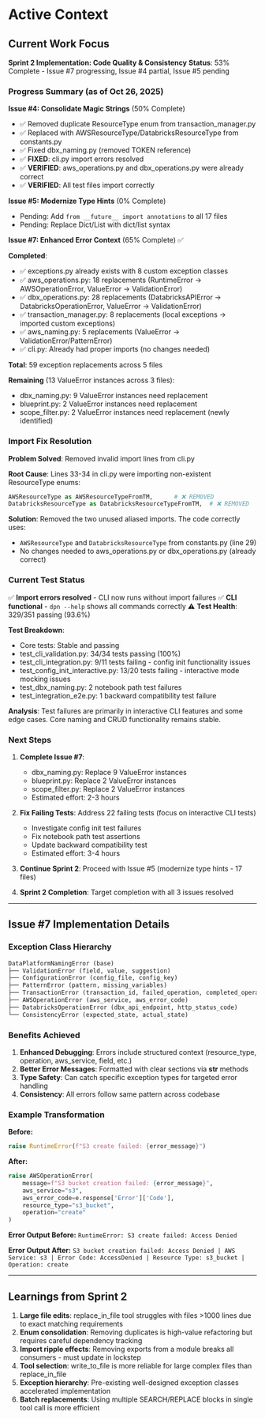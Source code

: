 # Active Context

## Current Work Focus

**Sprint 2 Implementation: Code Quality & Consistency**
**Status**: 53% Complete - Issue #7 progressing, Issue #4 partial, Issue #5 pending

### Progress Summary (as of Oct 26, 2025)

**Issue #4: Consolidate Magic Strings** (50% Complete)

- ✅ Removed duplicate ResourceType enum from transaction_manager.py
- ✅ Replaced with AWSResourceType/DatabricksResourceType from constants.py
- ✅ Fixed dbx_naming.py (removed TOKEN reference)
- ✅ **FIXED**: cli.py import errors resolved
- ✅ **VERIFIED**: aws_operations.py and dbx_operations.py were already correct
- ✅ **VERIFIED**: All test files import correctly

**Issue #5: Modernize Type Hints** (0% Complete)

- Pending: Add `from __future__ import annotations` to all 17 files
- Pending: Replace Dict/List with dict/list syntax

**Issue #7: Enhanced Error Context** (65% Complete) ✅

**Completed**:

- ✅ exceptions.py already exists with 8 custom exception classes
- ✅ aws_operations.py: 18 replacements (RuntimeError → AWSOperationError, ValueError → ValidationError)
- ✅ dbx_operations.py: 28 replacements (DatabricksAPIError → DatabricksOperationError, ValueError → ValidationError)
- ✅ transaction_manager.py: 8 replacements (local exceptions → imported custom exceptions)
- ✅ aws_naming.py: 5 replacements (ValueError → ValidationError/PatternError)
- ✅ cli.py: Already had proper imports (no changes needed)

**Total**: 59 exception replacements across 5 files

**Remaining** (13 ValueError instances across 3 files):

- dbx_naming.py: 9 ValueError instances need replacement
- blueprint.py: 2 ValueError instances need replacement
- scope_filter.py: 2 ValueError instances need replacement (newly identified)

### Import Fix Resolution

**Problem Solved**: Removed invalid import lines from cli.py

**Root Cause**: Lines 33-34 in cli.py were importing non-existent ResourceType enums:

```python
AWSResourceType as AWSResourceTypeFromTM,      # ❌ REMOVED
DatabricksResourceType as DatabricksResourceTypeFromTM,  # ❌ REMOVED
```

**Solution**: Removed the two unused aliased imports. The code correctly uses:

- `AWSResourceType` and `DatabricksResourceType` from constants.py (line 29)
- No changes needed to aws_operations.py or dbx_operations.py (already correct)

### Current Test Status

✅ **Import errors resolved** - CLI now runs without import failures
✅ **CLI functional** - `dpn --help` shows all commands correctly
⚠️ **Test Health**: 329/351 passing (93.6%)

**Test Breakdown**:

- Core tests: Stable and passing
- test_cli_validation.py: 34/34 tests passing (100%)
- test_cli_integration.py: 9/11 tests failing - config init functionality issues
- test_config_init_interactive.py: 13/20 tests failing - interactive mode mocking issues
- test_dbx_naming.py: 2 notebook path test failures
- test_integration_e2e.py: 1 backward compatibility test failure

**Analysis**: Test failures are primarily in interactive CLI features and some edge cases. Core naming and CRUD functionality remains stable.

### Next Steps

1. **Complete Issue #7**: 
   - dbx_naming.py: Replace 9 ValueError instances
   - blueprint.py: Replace 2 ValueError instances
   - scope_filter.py: Replace 2 ValueError instances
   - Estimated effort: 2-3 hours

2. **Fix Failing Tests**: Address 22 failing tests (focus on interactive CLI tests)
   - Investigate config init test failures
   - Fix notebook path test assertions
   - Update backward compatibility test
   - Estimated effort: 3-4 hours

3. **Continue Sprint 2**: Proceed with Issue #5 (modernize type hints - 17 files)

4. **Sprint 2 Completion**: Target completion with all 3 issues resolved

---

## Issue #7 Implementation Details

### Exception Class Hierarchy

```python
DataPlatformNamingError (base)
├── ValidationError (field, value, suggestion)
├── ConfigurationError (config_file, config_key)
├── PatternError (pattern, missing_variables)
├── TransactionError (transaction_id, failed_operation, completed_operations)
├── AWSOperationError (aws_service, aws_error_code)
├── DatabricksOperationError (dbx_api_endpoint, http_status_code)
└── ConsistencyError (expected_state, actual_state)
```

### Benefits Achieved

1. **Enhanced Debugging**: Errors include structured context (resource_type, operation, aws_service, field, etc.)
2. **Better Error Messages**: Formatted with clear sections via __str__ methods
3. **Type Safety**: Can catch specific exception types for targeted error handling
4. **Consistency**: All errors follow same pattern across codebase

### Example Transformation

**Before:**

```python
raise RuntimeError(f"S3 create failed: {error_message}")
```

**After:**

```python
raise AWSOperationError(
    message=f"S3 bucket creation failed: {error_message}",
    aws_service="s3",
    aws_error_code=e.response['Error']['Code'],
    resource_type="s3_bucket",
    operation="create"
)
```

**Error Output Before:** `RuntimeError: S3 create failed: Access Denied`

**Error Output After:** `S3 bucket creation failed: Access Denied | AWS Service: s3 | Error Code: AccessDenied | Resource Type: s3_bucket | Operation: create`

---

## Learnings from Sprint 2

1. **Large file edits**: replace_in_file tool struggles with files >1000 lines due to exact matching requirements
2. **Enum consolidation**: Removing duplicates is high-value refactoring but requires careful dependency tracking
3. **Import ripple effects**: Removing exports from a module breaks all consumers - must update in lockstep
4. **Tool selection**: write_to_file is more reliable for large complex files than replace_in_file
5. **Exception hierarchy**: Pre-existing well-designed exception classes accelerated implementation
6. **Batch replacements**: Using multiple SEARCH/REPLACE blocks in single tool call is more efficient
